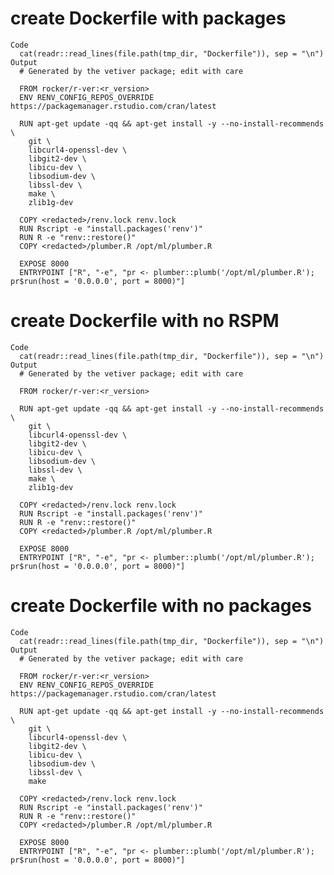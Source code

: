 # create Dockerfile with packages

    Code
      cat(readr::read_lines(file.path(tmp_dir, "Dockerfile")), sep = "\n")
    Output
      # Generated by the vetiver package; edit with care
      
      FROM rocker/r-ver:<r_version>
      ENV RENV_CONFIG_REPOS_OVERRIDE https://packagemanager.rstudio.com/cran/latest
      
      RUN apt-get update -qq && apt-get install -y --no-install-recommends \
        git \
        libcurl4-openssl-dev \
        libgit2-dev \
        libicu-dev \
        libsodium-dev \
        libssl-dev \
        make \
        zlib1g-dev
      
      COPY <redacted>/renv.lock renv.lock
      RUN Rscript -e "install.packages('renv')"
      RUN R -e "renv::restore()"
      COPY <redacted>/plumber.R /opt/ml/plumber.R
      
      EXPOSE 8000
      ENTRYPOINT ["R", "-e", "pr <- plumber::plumb('/opt/ml/plumber.R'); pr$run(host = '0.0.0.0', port = 8000)"]

# create Dockerfile with no RSPM

    Code
      cat(readr::read_lines(file.path(tmp_dir, "Dockerfile")), sep = "\n")
    Output
      # Generated by the vetiver package; edit with care
      
      FROM rocker/r-ver:<r_version>
      
      RUN apt-get update -qq && apt-get install -y --no-install-recommends \
        git \
        libcurl4-openssl-dev \
        libgit2-dev \
        libicu-dev \
        libsodium-dev \
        libssl-dev \
        make \
        zlib1g-dev
      
      COPY <redacted>/renv.lock renv.lock
      RUN Rscript -e "install.packages('renv')"
      RUN R -e "renv::restore()"
      COPY <redacted>/plumber.R /opt/ml/plumber.R
      
      EXPOSE 8000
      ENTRYPOINT ["R", "-e", "pr <- plumber::plumb('/opt/ml/plumber.R'); pr$run(host = '0.0.0.0', port = 8000)"]

# create Dockerfile with no packages

    Code
      cat(readr::read_lines(file.path(tmp_dir, "Dockerfile")), sep = "\n")
    Output
      # Generated by the vetiver package; edit with care
      
      FROM rocker/r-ver:<r_version>
      ENV RENV_CONFIG_REPOS_OVERRIDE https://packagemanager.rstudio.com/cran/latest
      
      RUN apt-get update -qq && apt-get install -y --no-install-recommends \
        git \
        libcurl4-openssl-dev \
        libgit2-dev \
        libicu-dev \
        libsodium-dev \
        libssl-dev \
        make
      
      COPY <redacted>/renv.lock renv.lock
      RUN Rscript -e "install.packages('renv')"
      RUN R -e "renv::restore()"
      COPY <redacted>/plumber.R /opt/ml/plumber.R
      
      EXPOSE 8000
      ENTRYPOINT ["R", "-e", "pr <- plumber::plumb('/opt/ml/plumber.R'); pr$run(host = '0.0.0.0', port = 8000)"]

